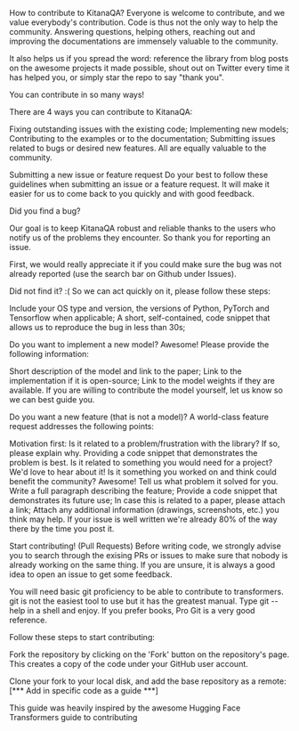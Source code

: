 How to contribute to KitanaQA?
Everyone is welcome to contribute, and we value everybody's contribution. Code is thus not the only way to help the community. Answering questions, helping others, reaching out and improving the documentations are immensely valuable to the community.

It also helps us if you spread the word: reference the library from blog posts on the awesome projects it made possible, shout out on Twitter every time it has helped you, or simply star the repo to say "thank you".

You can contribute in so many ways!

There are 4 ways you can contribute to KitanaQA:

Fixing outstanding issues with the existing code;
Implementing new models;
Contributing to the examples or to the documentation;
Submitting issues related to bugs or desired new features.
All are equally valuable to the community.

Submitting a new issue or feature request
Do your best to follow these guidelines when submitting an issue or a feature request. It will make it easier for us to come back to you quickly and with good feedback.

Did you find a bug?

Our goal is to keep KitanaQA robust and reliable thanks to the users who notify us of the problems they encounter. So thank you for reporting an issue.

First, we would really appreciate it if you could make sure the bug was not already reported (use the search bar on Github under Issues).

Did not find it? :( So we can act quickly on it, please follow these steps:

Include your OS type and version, the versions of Python, PyTorch and Tensorflow when applicable;
A short, self-contained, code snippet that allows us to reproduce the bug in less than 30s;

Do you want to implement a new model?
Awesome! Please provide the following information:

Short description of the model and link to the paper;
Link to the implementation if it is open-source;
Link to the model weights if they are available.
If you are willing to contribute the model yourself, let us know so we can best guide you.

Do you want a new feature (that is not a model)?
A world-class feature request addresses the following points:

Motivation first:
Is it related to a problem/frustration with the library? If so, please explain why. Providing a code snippet that demonstrates the problem is best.
Is it related to something you would need for a project? We'd love to hear about it!
Is it something you worked on and think could benefit the community? Awesome! Tell us what problem it solved for you.
Write a full paragraph describing the feature;
Provide a code snippet that demonstrates its future use;
In case this is related to a paper, please attach a link;
Attach any additional information (drawings, screenshots, etc.) you think may help.
If your issue is well written we're already 80% of the way there by the time you post it.

Start contributing! (Pull Requests)
Before writing code, we strongly advise you to search through the exising PRs or issues to make sure that nobody is already working on the same thing. If you are unsure, it is always a good idea to open an issue to get some feedback.

You will need basic git proficiency to be able to contribute to transformers. git is not the easiest tool to use but it has the greatest manual. Type git --help in a shell and enjoy. If you prefer books, Pro Git is a very good reference.

Follow these steps to start contributing:

Fork the repository by clicking on the 'Fork' button on the repository's page. This creates a copy of the code under your GitHub user account.

Clone your fork to your local disk, and add the base repository as a remote:
[*** Add in specific code as a guide ***]


This guide was heavily inspired by the awesome Hugging Face Transformers guide to contributing
